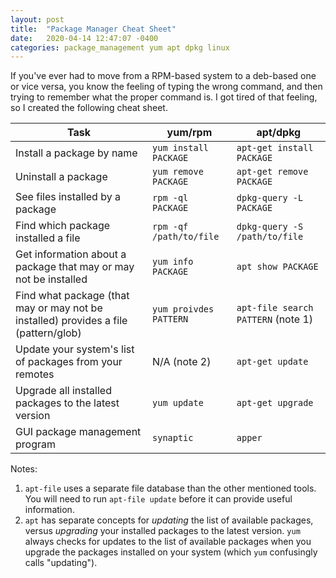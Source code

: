 ```yaml
---
layout: post
title:  "Package Manager Cheat Sheet"
date:   2020-04-14 12:47:07 -0400
categories: package_management yum apt dpkg linux
---
```

If you've ever had to move from a RPM-based system to a deb-based one or vice versa, you know the feeling of typing the wrong command, and then trying to remember what the proper command is. I got tired of that feeling, so I created the following cheat sheet.

| Task                              | yum/rpm               | apt/dpkg                  |
| ---                               | ---                   | ---                       |
| Install a package by name         | `yum install PACKAGE`     | `apt-get install PACKAGE`     |
| Uninstall a package               | `yum remove PACKAGE`      | `apt-get remove PACKAGE`      |
| See files installed by a package  | `rpm -ql PACKAGE`         | `dpkg-query -L PACKAGE`       |
| Find which package installed a file | `rpm -qf /path/to/file` | `dpkg-query -S /path/to/file` |
| Get information about a package that may or may not be installed | `yum info PACKAGE` | `apt show PACKAGE` |
| Find what package (that may or may not be installed) provides a file (pattern/glob) | `yum proivdes PATTERN` | `apt-file search PATTERN` (note 1) |
| Update your system's list of packages from your remotes | N/A (note 2) | `apt-get update`      |
| Upgrade all installed packages to the latest version | `yum update` | `apt-get upgrade` |
| GUI package management program    | `synaptic`            | `apper`                   |

Notes:

1. `apt-file` uses a separate file database than the other mentioned tools. You will need to run `apt-file update` before it can provide useful information.
2.  `apt` has separate concepts for _updating_ the list of available packages, versus _upgrading_ your installed packages to the latest version. `yum` always checks for updates to the list of available packages when you upgrade the packages installed on your system (which `yum` confusingly calls "updating").
